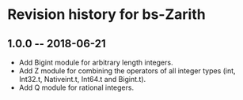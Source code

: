 # Revision history for bs-Zarith

## 1.0.0 -- 2018-06-21

* Add Bigint module for arbitrary length integers.
* Add Z module for combining the operators of all integer types (int, Int32.t, Nativeint.t, Int64.t and Bigint.t).
* Add Q module for rational integers.
